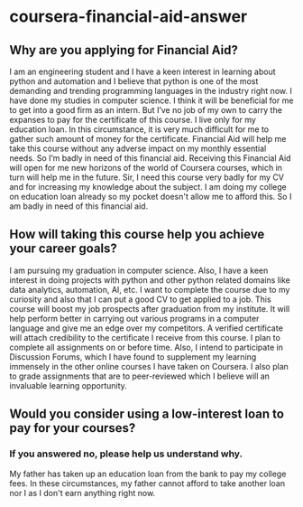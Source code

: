# coursera-financial-aid-answer

## Why are you applying for Financial Aid?
I am an engineering student and I have a keen interest in learning about python and automation and I believe that python is one of the most demanding and trending programming languages in the industry right now. I have done my studies in computer science. I think it will be beneficial for me to get into a good firm as an intern. But I’ve no job of my own to carry the expanses to pay for the certificate of this course. I live only for my education loan. In this circumstance, it is very much difficult for me to gather such amount of money for the certificate. Financial Aid will help me take this course without any adverse impact on my monthly essential needs. So I’m badly in need of this financial aid. Receiving this Financial Aid will open for me new horizons of the world of Coursera courses, which in turn will help me in the future. Sir, I need this course very badly for my CV and for increasing my knowledge about the subject. I am doing my college on education loan already so my pocket doesn't allow me to afford this. So I am badly in need of this financial aid.

## How will taking this course help you achieve your career goals?
I am pursuing my graduation in computer science. Also, I have a keen interest in doing projects with python and other python related domains like data analytics, automation, AI, etc. I want to complete the course due to my curiosity and also that I can put a good CV to get applied to a job. This course will boost my job prospects after graduation from my institute. It will help perform better in carrying out various programs in a computer language and give me an edge over my competitors. A verified certificate will attach credibility to the certificate I receive from this course. I plan to complete all assignments on or before time. Also, I intend to participate in Discussion Forums, which I have found to supplement my learning immensely in the other online courses I have taken on Coursera. I also plan to grade assignments that are to peer-reviewed which I believe will an invaluable learning opportunity.

## Would you consider using a low-interest loan to pay for your courses?
### If you answered no, please help us understand why.
My father has taken up an education loan from the bank to pay my college fees. In these circumstances, my father cannot afford to take another loan nor I as I don't earn anything right now.
